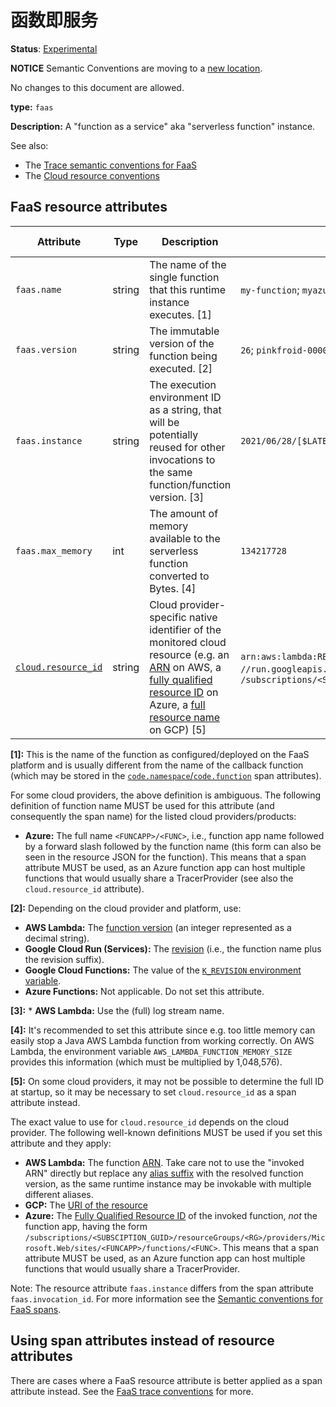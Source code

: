 # 函数即服务

**Status**: [Experimental](../../document-status.md)

**NOTICE** Semantic Conventions are moving to a
[new location](http://github.com/open-telemetry/semantic-conventions).

No changes to this document are allowed.

**type:** `faas`

**Description:** A "function as a service" aka "serverless function" instance.

See also:

- The
  [Trace semantic conventions for FaaS](../../trace/semantic_conventions/faas.md)
- The [Cloud resource conventions](cloud.md)

## FaaS resource attributes

<!-- semconv faas_resource -->

| Attribute                       | Type   | Description                                                                                                                                                                                                                                                                                                                                                                                                 | Examples                                                                                                                                                                                                                                                        | Requirement Level |
| ------------------------------- | ------ | ----------------------------------------------------------------------------------------------------------------------------------------------------------------------------------------------------------------------------------------------------------------------------------------------------------------------------------------------------------------------------------------------------------- | --------------------------------------------------------------------------------------------------------------------------------------------------------------------------------------------------------------------------------------------------------------- | ----------------- |
| `faas.name`                     | string | The name of the single function that this runtime instance executes. [1]                                                                                                                                                                                                                                                                                                                                    | `my-function`; `myazurefunctionapp/some-function-name`                                                                                                                                                                                                          | Required          |
| `faas.version`                  | string | The immutable version of the function being executed. [2]                                                                                                                                                                                                                                                                                                                                                   | `26`; `pinkfroid-00002`                                                                                                                                                                                                                                         | Recommended       |
| `faas.instance`                 | string | The execution environment ID as a string, that will be potentially reused for other invocations to the same function/function version. [3]                                                                                                                                                                                                                                                                  | `2021/06/28/[$LATEST]2f399eb14537447da05ab2a2e39309de`                                                                                                                                                                                                          | Recommended       |
| `faas.max_memory`               | int    | The amount of memory available to the serverless function converted to Bytes. [4]                                                                                                                                                                                                                                                                                                                           | `134217728`                                                                                                                                                                                                                                                     | Recommended       |
| [`cloud.resource_id`](cloud.md) | string | Cloud provider-specific native identifier of the monitored cloud resource (e.g. an [ARN](https://docs.aws.amazon.com/general/latest/gr/aws-arns-and-namespaces.html) on AWS, a [fully qualified resource ID](https://learn.microsoft.com/en-us/rest/api/resources/resources/get-by-id) on Azure, a [full resource name](https://cloud.google.com/apis/design/resource_names#full_resource_name) on GCP) [5] | `arn:aws:lambda:REGION:ACCOUNT_ID:function:my-function`; `//run.googleapis.com/projects/PROJECT_ID/locations/LOCATION_ID/services/SERVICE_ID`; `/subscriptions/<SUBSCIPTION_GUID>/resourceGroups/<RG>/providers/Microsoft.Web/sites/<FUNCAPP>/functions/<FUNC>` | Recommended       |

**[1]:** This is the name of the function as configured/deployed on the FaaS
platform and is usually different from the name of the callback function (which
may be stored in the
[`code.namespace`/`code.function`](../../trace/semantic_conventions/span-general.md#source-code-attributes)
span attributes).

For some cloud providers, the above definition is ambiguous. The following
definition of function name MUST be used for this attribute (and consequently
the span name) for the listed cloud providers/products:

- **Azure:** The full name `<FUNCAPP>/<FUNC>`, i.e., function app name followed
  by a forward slash followed by the function name (this form can also be seen
  in the resource JSON for the function). This means that a span attribute MUST
  be used, as an Azure function app can host multiple functions that would
  usually share a TracerProvider (see also the `cloud.resource_id` attribute).

**[2]:** Depending on the cloud provider and platform, use:

- **AWS Lambda:** The
  [function version](https://docs.aws.amazon.com/lambda/latest/dg/configuration-versions.html)
  (an integer represented as a decimal string).
- **Google Cloud Run (Services):** The
  [revision](https://cloud.google.com/run/docs/managing/revisions) (i.e., the
  function name plus the revision suffix).
- **Google Cloud Functions:** The value of the
  [`K_REVISION` environment variable](https://cloud.google.com/functions/docs/env-var#runtime_environment_variables_set_automatically).
- **Azure Functions:** Not applicable. Do not set this attribute.

**[3]:** \* **AWS Lambda:** Use the (full) log stream name.

**[4]:** It's recommended to set this attribute since e.g. too little memory can
easily stop a Java AWS Lambda function from working correctly. On AWS Lambda,
the environment variable `AWS_LAMBDA_FUNCTION_MEMORY_SIZE` provides this
information (which must be multiplied by 1,048,576).

**[5]:** On some cloud providers, it may not be possible to determine the full
ID at startup, so it may be necessary to set `cloud.resource_id` as a span
attribute instead.

The exact value to use for `cloud.resource_id` depends on the cloud provider.
The following well-known definitions MUST be used if you set this attribute and
they apply:

- **AWS Lambda:** The function
  [ARN](https://docs.aws.amazon.com/general/latest/gr/aws-arns-and-namespaces.html).
  Take care not to use the "invoked ARN" directly but replace any
  [alias suffix](https://docs.aws.amazon.com/lambda/latest/dg/configuration-aliases.html)
  with the resolved function version, as the same runtime instance may be
  invokable with multiple different aliases.
- **GCP:** The
  [URI of the resource](https://cloud.google.com/iam/docs/full-resource-names)
- **Azure:** The
[Fully Qualified Resource ID](https://docs.microsoft.com/en-us/rest/api/resources/resources/get-by-id)
of the invoked function, _not_ the function app, having the form
`/subscriptions/<SUBSCIPTION_GUID>/resourceGroups/<RG>/providers/Microsoft.Web/sites/<FUNCAPP>/functions/<FUNC>`.
This means that a span attribute MUST be used, as an Azure function app can host
multiple functions that would usually share a TracerProvider.
<!-- endsemconv -->

Note: The resource attribute `faas.instance` differs from the span attribute
`faas.invocation_id`. For more information see the
[Semantic conventions for FaaS spans](../../trace/semantic_conventions/faas.md#difference-between-invocation-and-instance).

## Using span attributes instead of resource attributes

There are cases where a FaaS resource attribute is better applied as a span
attribute instead. See the
[FaaS trace conventions](../../trace/semantic_conventions/faas.md) for more.
